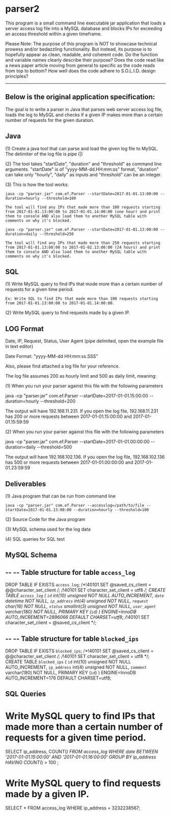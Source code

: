# parser2
This program is a small command line executable jar application that loads a server access log file into a MySQL database and blocks IPs for exceeding an access threshold within a given timeframe.

Please Note:
The purpose of this program is NOT to showcase technical prowess and/or bedazzling functionality.
But instead, its purpose is to hopefully appear as clean, readable, and coherent code.
Do the function and variable names clearly describe their purpose?
Does the code read like a news paper article moving from general to specific as the code reads from top to bottom?
How well does the code adhere to S.O.L.I.D. design principles?

-------------------------------------------------------------------------------------
Below is the original application specification:
-------------------------------------------------------------------------------------

The goal is to write a parser in Java that parses web server access log file, loads the log to MySQL and checks if a given IP makes more than a certain number of requests for the given duration. 

Java
----

(1) Create a java tool that can parse and load the given log file to MySQL. The delimiter of the log file is pipe (|)

(2) The tool takes "startDate", "duration" and "threshold" as command line arguments. "startDate" is of "yyyy-MM-dd.HH:mm:ss" format, "duration" can take only "hourly", "daily" as inputs and "threshold" can be an integer.

(3) This is how the tool works:

    java -cp "parser.jar" com.ef.Parser --startDate=2017-01-01.13:00:00 --duration=hourly --threshold=100
	
	The tool will find any IPs that made more than 100 requests starting from 2017-01-01.13:00:00 to 2017-01-01.14:00:00 (one hour) and print them to console AND also load them to another MySQL table with comments on why it's blocked.

	java -cp "parser.jar" com.ef.Parser --startDate=2017-01-01.13:00:00 --duration=daily --threshold=250

	The tool will find any IPs that made more than 250 requests starting from 2017-01-01.13:00:00 to 2017-01-02.13:00:00 (24 hours) and print them to console AND also load them to another MySQL table with comments on why it's blocked.


SQL
---

(1) Write MySQL query to find IPs that mode more than a certain number of requests for a given time period.

    Ex: Write SQL to find IPs that made more than 100 requests starting from 2017-01-01.13:00:00 to 2017-01-01.14:00:00.

(2) Write MySQL query to find requests made by a given IP.
 	

LOG Format
----------
Date, IP, Request, Status, User Agent (pipe delimited, open the example file in text editor)

Date Format: "yyyy-MM-dd HH:mm:ss.SSS"

Also, please find attached a log file for your reference. 

The log file assumes 200 as hourly limit and 500 as daily limit, meaning:

(1) 
When you run your parser against this file with the following parameters

java -cp "parser.jar" com.ef.Parser --startDate=2017-01-01.15:00:00 --duration=hourly --threshold=200

The output will have 192.168.11.231. If you open the log file, 192.168.11.231 has 200 or more requests between 2017-01-01.15:00:00 and 2017-01-01.15:59:59

(2) 
When you run your parser against this file with the following parameters

java -cp "parser.jar" com.ef.Parser --startDate=2017-01-01.00:00:00 --duration=daily --threshold=500

The output will have  192.168.102.136. If you open the log file, 192.168.102.136 has 500 or more requests between 2017-01-01.00:00:00 and 2017-01-01.23:59:59


Deliverables
------------

(1) Java program that can be run from command line
	
    java -cp "parser.jar" com.ef.Parser --accesslog=/path/to/file --startDate=2017-01-01.13:00:00 --duration=hourly --threshold=100 

(2) Source Code for the Java program

(3) MySQL schema used for the log data

(4) SQL queries for SQL test




MySQL Schema
------------
--
-- Table structure for table `access_log`
--

DROP TABLE IF EXISTS `access_log`;
/*!40101 SET @saved_cs_client     = @@character_set_client */;
/*!40101 SET character_set_client = utf8 */;
CREATE TABLE `access_log` (
  `id` int(10) unsigned NOT NULL AUTO_INCREMENT,
  `date` datetime NOT NULL,
  `ip_address` int(4) unsigned NOT NULL,
  `request` char(16) NOT NULL,
  `status` smallint(3) unsigned NOT NULL,
  `user_agent` varchar(180) NOT NULL,
  PRIMARY KEY (`id`)
) ENGINE=InnoDB AUTO_INCREMENT=2896066 DEFAULT CHARSET=utf8;
/*!40101 SET character_set_client = @saved_cs_client */;

--
-- Table structure for table `blocked_ips`
--

DROP TABLE IF EXISTS `blocked_ips`;
/*!40101 SET @saved_cs_client     = @@character_set_client */;
/*!40101 SET character_set_client = utf8 */;
CREATE TABLE `blocked_ips` (
  `id` int(10) unsigned NOT NULL AUTO_INCREMENT,
  `ip_address` int(4) unsigned NOT NULL,
  `comment` varchar(180) NOT NULL,
  PRIMARY KEY (`id`)
) ENGINE=InnoDB AUTO_INCREMENT=176 DEFAULT CHARSET=utf8;




SQL Queries
------------
# Write MySQL query to find IPs that made more than a certain number of requests for a given time period.
SELECT ip_address, COUNT(*) FROM access_log WHERE date BETWEEN '2017-01-01.15:00:00' AND '2017-01-01.16:00:00' 
GROUP BY ip_address HAVING COUNT(*) > 100 ;

# Write MySQL query to find requests made by a given IP.
SELECT * FROM access_log WHERE ip_address = 3232238567;
